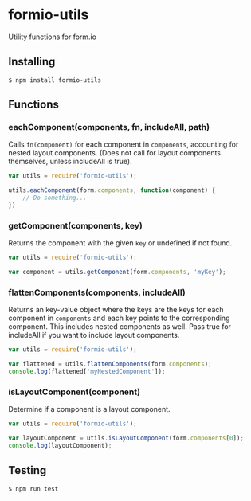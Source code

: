 # formio-utils
Utility functions for form.io

## Installing

```
$ npm install formio-utils
```

## Functions

### eachComponent(components, fn, includeAll, path)

Calls `fn(component)` for each component in `components`, accounting for nested layout components. (Does not call for layout components themselves, unless includeAll is true).

```javascript
var utils = require('formio-utils');

utils.eachComponent(form.components, function(component) {
	// Do something...
})
```

### getComponent(components, key)

Returns the component with the given `key` or undefined if not found.

```javascript
var utils = require('formio-utils');

var component = utils.getComponent(form.components, 'myKey');
```

### flattenComponents(components, includeAll)

Returns an key-value object where the keys are the keys for each component in `components` and each key points to the corresponding component. This includes nested components as well. Pass true for includeAll if you want to include layout components.

```javascript
var utils = require('formio-utils');

var flattened = utils.flattenComponents(form.components);
console.log(flattened['myNestedComponent']);
```

### isLayoutComponent(component)

Determine if a component is a layout component.

```javascript
var utils = require('formio-utils');

var layoutComponent = utils.isLayoutComponent(form.components[0]);
console.log(layoutComponent);
```

## Testing

```
$ npm run test
```